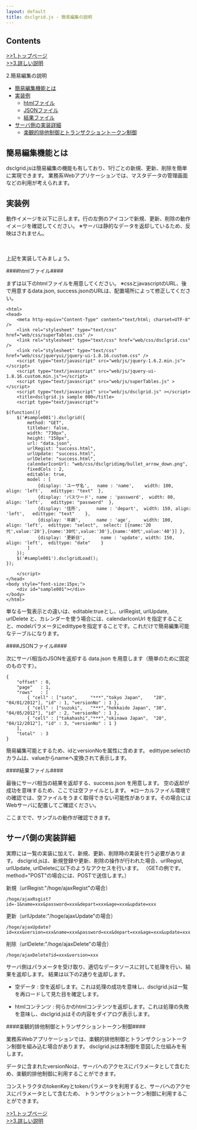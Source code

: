 ```yaml
---
layout: default
title: dsclgrid.js - 簡易編集の説明
---
```


Contents
-----

[>>1.トップページ](./)    
[>>3.詳しい説明](details.html)

2.簡易編集の説明

*  [簡易編集機能とは](#edit)
*  [実装例](#sample)
    *  [htmlファイル](#edit-html)
    *  [JSONファイル](#edit-json)
    *  [結果ファイル](#edit-success)
*  [サーバ側の実装詳細](#edit-server)
    *  [楽観的排他制御とトランザクショントークン制御](#edit-token)

<a name="edit"></a>簡易編集機能とは
-----

dsclgrid.jsは簡易編集の機能も有しており、1行ごとの新規、更新、削除を簡単に実現できます。
業務系Webアプリケーションでは、マスタデータの管理画面などの利用が考えられます。

<a name="sample"></a>実装例
-----

動作イメージを以下に示します。行の左側のアイコンで新規、更新、削除の動作イメージを確認してください。
※サーバは静的なデータを返却しているため、反映はされません。

<script type="text/javascript">
$(function(){
    $('#sample001').dsclgrid({
        method: "GET",
        titlebar: false,
        width: "730px",
        height: "150px",
        url: "sample/001/data.json",
        urlRegist: "sample/001/success.html",
        urlUpdate: "sample/001/success.html",
        urlDelete: "sample/001/success.html",
        calendarIconUrl: "web/css/dsclgridimg/bullet_arrow_down.png",
        fixedCols : 2,
        editable: true,
        model : [
            {display: 'ユーザ名',   name : 'name',    width: 100, align: 'left',   edittype: "text"  },
            {display: 'パスワード', name : 'password',  width: 80,  align: 'left',   edittype: "password"  },
            {display: '住所',      name : 'depart',  width: 150, align: 'left',   edittype: "text"    },
            {display: '年齢',      name : 'age',     width: 100,  align: 'left',  edittype: "select",  select: [{name:'20代',value:'20'},{name:'30代',value:'30'},{name:'40代',value:'40'}] },
            {display: '更新日',      name : 'update', width: 150, align: 'left',  edittype: "date"    }
        ]
    });
    $('#sample001').dsclgridLoad();
});
</script>
<div style="padding:20px;padding-top:0px;"><div id="sample001"></div></div>

上記を実装してみましょう。

####<a name="edit-html"></a>htmlファイル####

まずは以下のhtmlファイルを用意してください。
※cssとjavascriptのURL、後で用意するdata.json, success.jsonのURLは、配置場所によって修正してください。

    <html>
    <head>
        <meta http-equiv="Content-Type" content="text/html; charset=UTF-8" />
        <link rel="stylesheet" type="text/css" href="web/css/superTables.css" />
        <link rel="stylesheet" type="text/css" href="web/css/dsclgrid.css" />
        <link rel="stylesheet" type="text/css" href="web/css/jqueryui/jquery-ui-1.8.16.custom.css" />
        <script type="text/javascript" src="web/js/jquery-1.6.2.min.js"></script>
        <script type="text/javascript" src="web/js/jquery-ui-1.8.16.custom.min.js"></script>
        <script type="text/javascript" src="web/js/superTables.js" ></script>
        <script type="text/javascript" src="web/js/dsclgrid.js" ></script>
        <title>dsclgrid.js sample 000</title>
        <script type="text/javascript">

    $(function(){
        $('#sample001').dsclgrid({
            method: "GET",
            titlebar: false,
            width: "730px",
            height: "150px",
            url: "data.json",
            urlRegist: "success.html",
            urlUpdate: "success.html",
            urlDelete: "success.html",
            calendarIconUrl: "web/css/dsclgridimg/bullet_arrow_down.png",
            fixedCols : 2,
            editable: true,
            model : [
                {display: 'ユーザ名',   name : 'name',    width: 100, align: 'left',   edittype: "text"  },
                {display: 'パスワード', name : 'password',  width: 80,  align: 'left',   edittype: "password"  },
                {display: '住所',      name : 'depart',  width: 150, align: 'left',   edittype: "text"    },
                {display: '年齢',      name : 'age',     width: 100,  align: 'left',  edittype: "select",  select: [{name:'20代',value:'20'},{name:'30代',value:'30'},{name:'40代',value:'40'}] },
                {display: '更新日',      name : 'update', width: 150, align: 'left',  edittype: "date"    }
            ]
        });
        $('#sample001').dsclgridLoad();
    });

        </script>
    </head>
    <body style="font-size:15px;">
        <div id="sample001"></div>
    </body>
    </html>

単なる一覧表示との違いは、editable:trueとし、urlRegist, urlUpdate, urlDelete と、カレンダーを使う場合には、calendarIconUrl
を指定することと、modelパラメータにedittypeを指定することです。これだけで簡易編集可能なテーブルになります。

####<a name="edit-json"></a>JSONファイル####

次にサーバ相当のJSONを返却する data.json を用意します（簡単のために固定のものです）。

    {
        "offset" : 0,
        "page"   : 1,
        "rows"   : [
            { "cell" : ["sato",     "***","tokyo Japan",    "20", "04/01/2012"], "id" : 1, "versionNo" : 1 },
            { "cell" : ["suzuki",   "***","hokkaido Japan", "30", "04/05/2012"], "id" : 2, "versionNo" : 1 },
            { "cell" : ["takahashi","***","okinawa Japan",  "20", "04/12/2012"], "id" : 3, "versionNo" : 1 }
        ],
        "total"  : 3
    }

簡易編集可能とするため、idとversionNoを属性に含めます。
edittype:selectのカラムは、valueからnameへ変換されて表示します。


####<a name="edit-success"></a>結果ファイル####

最後にサーバ相当の結果を返却する、success.json を用意します。
空の返却が成功を意味するため、ここでは空ファイルとします。
※ローカルファイル環境での確認では、空ファイルをうまく取得できない可能性があります。その場合にはWebサーバに配置してご確認ください。

ここまでで、サンプルの動作が確認できます。

<a name="edit-server"></a>サーバ側の実装詳細
-----

実際には一覧の実装に加えて、新規、更新、削除時の実装を行う必要があります。
dsclgrid.jsは、新規登録や更新、削除の操作が行われた場合、urlRegist, urlUpdate, urlDeleteに以下のようなアクセスを行います。
（GETの例です。method="POST"の場合には、POSTで送信します。）

新規（urlRegist:"/hoge/ajaxRegist"の場合）

    /hoge/ajaxRsgist?id=-1&name=xxx&password=xxx&depart=xxx&age=xxx&update=xxx

更新（urlUpdate:"/hoge/ajaxUpdate"の場合）

    /hoge/ajaxUpdate?id=xxx&version=xxx&name=xxx&password=xxx&depart=xxx&age=xxx&update=xxx

削除（urlDelete:"/hoge/ajaxDelete"の場合）

    /hoge/ajaxDelete?id=xxx&version=xxx

サーバ側はパラメータを受け取り、適切なデータソースに対して処理を行い、結果を返却します。
結果は以下の2通りを返却します。

-   空データ :
    空を返却します。これは処理の成功を意味し、dsclgrid.jsは一覧を再ロードして見た目を確定します。

-   htmlコンテンツ :
    何らかのhtmlコンテンツを返却します。これは処理の失敗を意味し、dsclgrid.jsはその内容をダイアログ表示します。

####<a name="edit-token"></a>楽観的排他制御とトランザクショントークン制御####

業務系Webアプリケーションでは、楽観的排他制御とトランザクショントークン制御を組み込む場合があります。
dsclgrid.jsは本制御を意図した仕組みを有します。

データに含まれたversionNoは、サーバへのアクセスにパラメータとして含むため、楽観的排他制御に利用することができます。

コンストラクタのtokenKeyとtokenパラメータを利用すると、サーバへのアクセスにパラメータとして含むため、
トランザクショントークン制御に利用することができます。


[>>1.トップページ](./)    
[>>3.詳しい説明](details.html)
